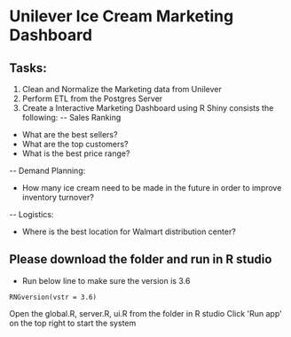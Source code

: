 # Unilever Ice Cream Marketing Dashboard
## Tasks:
1. Clean and Normalize the Marketing data from Unilever
2. Perform ETL from the Postgres Server
3. Create a Interactive Marketing Dashboard using R Shiny consists the following:
-- Sales Ranking
- What are the best sellers?
- What are the top customers?
- What is the best price range?

-- Demand Planning: 
- How many ice cream need to be made in the future in order to improve inventory turnover?

-- Logistics: 
- Where is the best location for Walmart distribution center?


## Please download the folder and run in R studio
- Run below line to make sure the version is 3.6
```
RNGversion(vstr = 3.6)
```
Open the global.R, server.R, ui.R from the folder in R studio
Click 'Run app' on the top right to start the system
